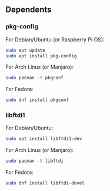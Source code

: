 
## Dependents

### pkg-config

For Debian/Ubuntu (or Raspberry Pi OS):
```bash
sudo apt update
sudo apt install pkg-config
```

For Arch Linux (or Manjaro):
```bash
sudo pacman -S pkgconf
```

For Fedora:
```bash
sudo dnf install pkgconf
```

### libftdi1

For Debian/Ubuntu:
```bash
sudo apt install libftdi1-dev
```
For Arch Linux (or Manjaro):
```bash
sudo pacman -S libftdi
```

For Fedora:
```bash
sudo dnf install libftdi-devel
```
